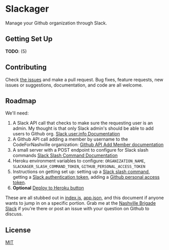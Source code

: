 # Slackager
Manage your Github organization through Slack.

## Getting Set Up
__TODO__: (5)

## Contributing
Check [the issues](https://github.com/mshenfield/slackager/issues) and make a pull request. Bug fixes, feature requests, new issues or suggestions, documentation, and code are all welcome. 

## Roadmap
We'll need:

1. A Slack API call that checks to make sure the requesting user is an admin. My thought is that only Slack admin's should be able to add users to Github org. [Slack user.info Documentation](https://api.slack.com/methods/users.info)
2. A Github API call adding a member by username to the CodeForNashville organization: [Github API Add Member documentation](https://developer.github.com/v3/orgs/members/#add-or-update-organization-membership)
3. A small server with a POST endpoint to configure for Slack slash commands [Slack Slash Command Documentation](https://api.slack.com/slash-commands)
4. Heroku environment variables to configure: `ORGANIZATION_NAME`, `SLACKAGER_SLASH_COMMAND_TOKEN`, `GITHUB_PERSONAL_ACCESS_TOKEN`
5. Instructions on getting set up: setting up a [Slack slash command](https://api.slack.com/slash-commands), getting a [Slack authentication token](https://api.slack.com/web), adding a [Github personal access token](https://github.com/settings/tokens).
6. __Optional__ [Deploy to Heroku button](https://devcenter.heroku.com/articles/heroku-button)

These are all stubbed out in [index.js](index.js), [app.json](app.json), and this document if anyone wants to jump in on a specific portion. Grab me at the [Nashville Brigade Slack](nashvillebrigade.slack.com) if you're there or post an issue with your question on Github to discuss.

## License
[MIT](http://opensource.org/licenses/MIT)

